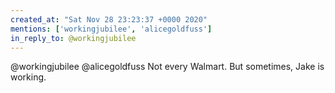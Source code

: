 ```yaml
---
created_at: "Sat Nov 28 23:23:37 +0000 2020"
mentions: ['workingjubilee', 'alicegoldfuss']
in_reply_to: @workingjubilee
---
```


@workingjubilee @alicegoldfuss Not every Walmart. But sometimes, Jake is working.